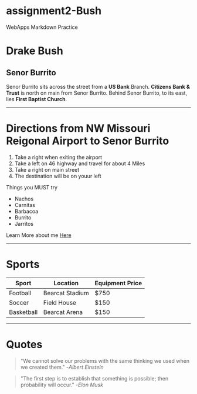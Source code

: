 # assignment2-Bush
WebApps Markdown Practice 
# Drake Bush
## Senor Burrito
Senor Burrito sits across the street from a **US Bank** Branch. **Citizens Bank & Trust** is north on main from Senor Burrito. Behind Senor Burrito, to its east, lies **First Baptist Church**.


***

# Directions from NW Missouri Reigonal Airport to Senor Burrito
1. Take a right when exiting the airport 
2. Take a left on 46 highway and travel for about 4 Miles
3. Take a right on main street
4. The destination will be on youur left

Things you MUST try
* Nachos
* Carnitas
* Barbacoa 
* Burrito
* Jarritos

Learn More about me [Here](https://github.com/dtbush/assignment2-Bush/edit/main/ABOUTME.md)

***

# Sports
|Sport|Location|Equipment Price|
| --- | ---     | --- |
|Football|Bearcat Stadium|$750|
|Soccer| Field House| $150 |
|Basketball| Bearcat Arena| $150|

***

# Quotes
> "We cannot solve our problems with the same thinking we used when we created them." -*Albert Einstein*

> "The first step is to establish that something is possible; then probability will occur." -*Elon Musk*
